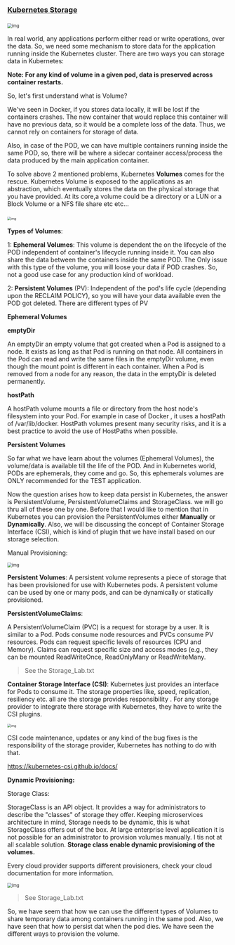 ###                                                                           **<u>Kubernetes Storage</u>**



​                                                                                                                                      <img src="https://cdn-images-1.medium.com/max/1200/1*wZ-fEBj6-j-SZp51b3WyjQ.png" alt="img" style="zoom:67%;" />





In real world, any applications perform either read or write operations, over the data. So, we need some mechanism to store data for the application running inside the Kubernetes cluster.  There are two ways you can storage data in Kubernetes:

**Note: For any kind of volume in a given pod, data is preserved across container restarts.**

So, let's first understand what is Volume?

We've seen in Docker, if you stores data locally, it will be lost if the containers crashes. The new container that would replace this container will have no previous data, so it would be a complete loss of the data. Thus, we cannot rely on containers  for storage of data.

Also, in case of the POD, we can have multiple containers running inside the same POD, so, there will be where a sidecar  container access/process the data produced by the main application container.

To solve above 2 mentioned problems, Kubernetes **Volumes** comes for the rescue. Kubernetes Volume is exposed to the applications as an abstraction, which eventually stores the data on the physical storage that you have provided. At its core,a volume could be a directory or a LUN or a Block Volume or a NFS file share etc etc...

  

​                                                      <img src="https://cdn-images-1.medium.com/max/1200/1*6IsF5gI634ZOI6fg9pCkUg.png" alt="img" style="zoom:50%;" />                                                      

**Types of Volumes**:

1: **Ephemeral Volumes**: This volume is dependent the on the lifecycle of the POD independent of container's lifecycle  running inside it.  You can also share the data between the containers inside the same POD. The Only issue with this type of the volume, you will loose your data if POD crashes.  So, not a good use case for any production kind of workload.

2: **Persistent Volumes** (PV): Independent of the pod's life cycle (depending upon the RECLAIM POLICY), so you will have your data available even the POD got deleted. There are different types of PV 



**Ephemeral Volumes**

**emptyDir** 

An emptyDir an empty volume that got created when a Pod is assigned to a node. It exists as long as that Pod is running on that node. All containers in the Pod can read and write the same files in the emptyDir volume, even though the mount point is different in each container. When a Pod is removed from a node for any reason, the data in the emptyDir is deleted permanently.

**hostPath**

A hostPath volume mounts a file or directory from the host node's filesystem into your Pod. For example in case of Docker , it uses a hostPath of /var/lib/docker. HostPath volumes present many security risks, and it is a best practice to avoid the use of HostPaths when possible.



**Persistent Volumes**

So far what we have learn about the volumes (Ephemeral Volumes), the volume/data is available till the life of the POD. And in Kubernetes world, PODs are ephemerals, they come and go. So, this ephemerals volumes are ONLY recommended for the TEST application.

Now the question arises how to keep data persist in Kubernetes, the answer is PersistentVolume, PersistentVolumeClaims and StorageClass. we will go thru all of these one by one. Before that I would like to mention that in Kubernetes you can provision the PersistentVolumes either **Manually** or **Dynamically**.  Also, we will be discussing the  concept of Container Storage Interface (CSI), which is kind of plugin that we have install based on our storage selection.

Manual Provisioning:

<img src="https://cdn-images-1.medium.com/max/1200/1*HaXNVogwnKGmPFW06qglpQ.png" alt="img" style="zoom:67%;" />

**Persistent Volumes**:
A persistent volume represents a piece of storage that has been provisioned for use with Kubernetes pods. A persistent volume can be used by one or many pods, and can be dynamically or statically provisioned.

**PersistentVolumeClaims**:

A PersistentVolumeClaim (PVC) is a request for storage by a user. It is similar to a Pod. Pods consume node resources and PVCs consume PV resources. Pods can request specific levels of resources (CPU and Memory). Claims can request specific  size and access modes (e.g., they can be mounted ReadWriteOnce, ReadOnlyMany or ReadWriteMany.



>See the Storage_Lab.txt
>
>



**Container Storage Interface (CSI)**:
Kubernetes just provides an interface for Pods to consume it. The storage properties like, speed, replication, resiliency etc. all are the storage provides responsibility . For any storage provider to integrate there storage with Kubernetes, they have to write the CSI plugins. 



<img src="https://cdn-images-1.medium.com/max/1200/1*eqd57VleLyYUsDYPUf2dJw.png" alt="img" style="zoom:50%;" />

CSI code maintenance, updates or any kind of the bug fixes is the responsibility of the storage provider, Kubernetes has nothing to do with that. 

https://kubernetes-csi.github.io/docs/

**Dynamic Provisioning:**

Storage Class:

StorageClass is an API object. It provides a way for administrators to describe the "classes" of storage they offer.  Keeping microservices architecture in mind, Storage needs to be dynamic, this is what StorageClass offers out of the box. At large enterprise level application it is not possible for an administrator to provision volumes manually. I tis not at all scalable solution. **Storage class enable dynamic provisioning of the volumes.**

Every cloud provider supports different provisioners, check your cloud documentation for more information.





<img src="https://cdn-images-1.medium.com/max/1200/1*Zg-xAoC__HQnfDn2vt2Zfw.png" alt="img" style="zoom:67%;" />

> See Storage_Lab.txt



So, we have seem that how we can use the different types of Volumes to share temporary data among containers running in the same pod. Also, we have seen that how to persist dat when the pod dies. We have seen the different ways to provision the volume.

